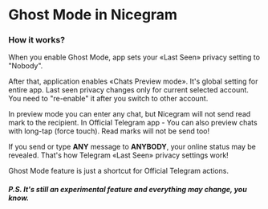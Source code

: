 # Ghost Mode in Nicegram

### How it works?
When you enable Ghost Mode, app sets your «Last Seen» privacy setting to "Nobody". 

After that, application enables «Chats Preview mode». It's global setting for entire app. 
Last seen privacy changes only for current selected account.
You need to "re-enable" it after you switch to other account.

In preview mode you can enter any chat, but Nicegram will not send read mark to the recipient.
In Official Telegram app - You can also preview chats with long-tap (force touch). Read marks will not be send too!

If you send or type **ANY** message to **ANYBODY**, your online status may be revealed. That's how Telegram «Last Seen» privacy settings work!

Ghost Mode feature is just a shortcut for Official Telegram actions.


##### P.S. It's still an experimental feature and everything may change, you know.
